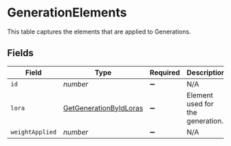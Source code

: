# GenerationElements

This table captures the elements that are applied to Generations.


## Fields

| Field                                                                       | Type                                                                        | Required                                                                    | Description                                                                 |
| --------------------------------------------------------------------------- | --------------------------------------------------------------------------- | --------------------------------------------------------------------------- | --------------------------------------------------------------------------- |
| `id`                                                                        | *number*                                                                    | :heavy_minus_sign:                                                          | N/A                                                                         |
| `lora`                                                                      | [GetGenerationByIdLoras](../../models/operations/getgenerationbyidloras.md) | :heavy_minus_sign:                                                          | Element used for the generation.                                            |
| `weightApplied`                                                             | *number*                                                                    | :heavy_minus_sign:                                                          | N/A                                                                         |